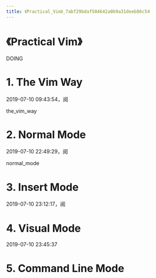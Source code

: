 ```yaml
---
title: 《Practical_Vim》_7abf29bdaf504642a0b9a31deeb86c54
---
```


# 《Practical Vim》

DOING

# 1. The Vim Way

2019-07-10 09:43:54，阅

the_vim_way

# 2. Normal Mode

2019-07-10 22:49:29，阅

normal_mode

# 3. Insert Mode

2019-07-10 23:12:17，阅

# 4. Visual Mode

2019-07-10 23:45:37

# 5. Command Line Mode